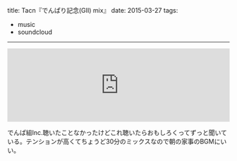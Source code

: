 title: Tacn『でんぱり記念(GⅡ) mix』
date: 2015-03-27
tags:
- music
- soundcloud
---
<iframe width="100%" height="166" scrolling="no" frameborder="no" src="https://w.soundcloud.com/player/?url=https%3A//api.soundcloud.com/tracks/189283078&amp;color=ff5500&amp;auto_play=false&amp;hide_related=false&amp;show_comments=true&amp;show_user=true&amp;show_reposts=false"></iframe>

でんぱ組Inc.聴いたことなかったけどこれ聴いたらおもしろくってずっと聞いている。テンションが高くてちょうど30分のミックスなので朝の家事のBGMにいい。